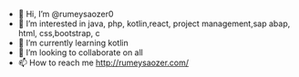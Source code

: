 - 👋 Hi, I’m @rumeysaozer0
- 👀 I’m interested in java, php, kotlin,react, project management,sap abap, html, css,bootstrap, c
- 🌱 I’m currently learning kotlin
- 💞️ I’m looking to collaborate on all
- 📫 How to reach me http://rumeysaozer.com/

<!---
rumeysaozer0/rumeysaozer0 is a ✨ special ✨ repository because its `README.md` (this file) appears on your GitHub profile.
You can click the Preview link to take a look at your changes.
--->
